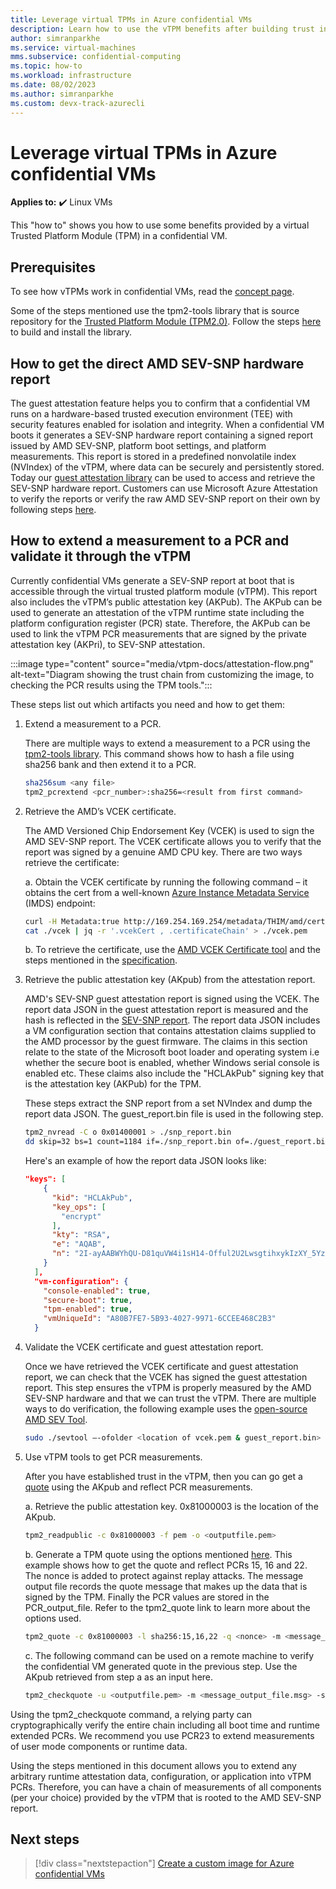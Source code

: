 ```yaml
---
title: Leverage virtual TPMs in Azure confidential VMs
description: Learn how to use the vTPM benefits after building trust in a confidential VM.
author: simranparkhe
ms.service: virtual-machines
mms.subservice: confidential-computing
ms.topic: how-to
ms.workload: infrastructure
ms.date: 08/02/2023
ms.author: simranparkhe
ms.custom: devx-track-azurecli
---
```


# Leverage virtual TPMs in Azure confidential VMs

**Applies to:** :heavy_check_mark: Linux VMs

This "how to" shows you how to use some benefits provided by a virtual Trusted Platform Module (TPM) in a confidential VM. 

## Prerequisites

To see how vTPMs work in confidential VMs, read the [concept page](virtual-tpms-in-azure-confidential-vm.md).

Some of the steps mentioned use the tpm2-tools library that is source repository for the [Trusted Platform Module (TPM2.0)](https://github.com/tpm2-software/tpm2-tools). Follow the steps [here](https://github.com/tpm2-software/tpm2-tss/blob/master/INSTALL.md) to build and install the library.

## How to get the direct AMD SEV-SNP hardware report

The guest attestation feature helps you to confirm that a confidential VM runs on a hardware-based trusted execution environment (TEE) with security features enabled for isolation and integrity. When a confidential VM boots it generates a SEV-SNP hardware report containing a signed report issued by AMD SEV-SNP, platform boot settings, and platform measurements. This report is stored in a predefined nonvolatile index (NVIndex) of the vTPM, where data can be securely and persistently stored. Today our [guest attestation library](https://github.com/Azure/confidential-computing-cvm-guest-attestation) can be used to access and retrieve the SEV-SNP hardware report.  Customers can use Microsoft Azure Attestation to verify the reports or verify the raw AMD SEV-SNP report on their own by following steps [here](https://github.com/Azure/confidential-computing-cvm-guest-attestation/blob/main/cvm-guest-attestation.md#linux). 

## How to extend a measurement to a PCR and validate it through the vTPM

Currently confidential VMs generate a SEV-SNP report at boot that is accessible through the virtual trusted platform module (vTPM). This report also includes the vTPM’s public attestation key (AKPub). The AKPub can be used to generate an attestation of the vTPM runtime state including the platform configuration register (PCR) state. Therefore, the AKPub can be used to link the vTPM PCR measurements that are signed by the private attestation key (AKPri), to SEV-SNP attestation.

:::image type="content" source="media/vtpm-docs/attestation-flow.png" alt-text="Diagram showing the trust chain from customizing the image, to checking the PCR results using the TPM tools.":::

These steps list out which artifacts you need and how to get them:

1. Extend a measurement to a PCR.

    There are multiple ways to extend a measurement to a PCR using the [tpm2-tools library](https://github.com/tpm2-software/tpm2-tools).
	This command shows how to hash a file using sha256 bank and then extend it to a PCR.
    ```bash
    sha256sum <any file>
    tpm2_pcrextend <pcr_number>:sha256=<result from first command>
    ```
2. Retrieve the AMD’s VCEK certificate. 

    The AMD Versioned Chip Endorsement Key (VCEK) is used to sign the AMD SEV-SNP report. The VCEK certificate allows you to verify that the report was signed by a genuine AMD CPU key. There are two ways retrieve the certificate:

    a.	Obtain the VCEK certificate by running the following command – it obtains the cert from a well-known [Azure Instance Metadata Service](/azure/virtual-machines/instance-metadata-service) (IMDS) endpoint: 
    ```bash
    curl -H Metadata:true http://169.254.169.254/metadata/THIM/amd/certification > vcek
    cat ./vcek | jq -r '.vcekCert , .certificateChain' > ./vcek.pem
    ```
    b.	To retrieve the certificate, use the [AMD VCEK Certificate tool](https://kdsintf.amd.com/vcek/) and the steps mentioned in the [specification](https://www.amd.com/system/files/TechDocs/57230.pdf).

3. Retrieve the public attestation key (AKpub) from the attestation report.

   AMD's SEV-SNP guest attestation report is signed using the VCEK. The report data JSON in the guest attestation report is measured and the hash is reflected in the [SEV-SNP report](https://www.amd.com/system/files/TechDocs/56860.pdf). The report data JSON includes a VM configuration section that contains attestation claims supplied to the AMD processor by the guest firmware. The claims in this section relate to the state of the Microsoft boot loader and operating system i.e whether the secure boot is enabled, whether Windows serial console is enabled etc. These claims also include the "HCLAkPub" signing key that is the attestation key (AKPub) for the TPM.

    These steps extract the SNP report from a set NVIndex and dump the report data JSON. The guest_report.bin file is used in the following step. 

     ```bash
    tpm2_nvread -C o 0x01400001 > ./snp_report.bin
    dd skip=32 bs=1 count=1184 if=./snp_report.bin of=./guest_report.bin
    ```
    Here's an example of how the report data JSON looks like:

    ```JSON
    "keys": [
        {
          "kid": "HCLAkPub",
          "key_ops": [
            "encrypt"
          ],
          "kty": "RSA",
          "e": "AQAB",
          "n": "2I-ayAABWYhQU-D81quVW4i1sH14-Offul2U2LwsgtihxykIzXY_5YzQAY4e56GMZSpm5r6telRr5rnFJa8iklzol7ecYZEX1nc1WK51a68E2kZNyomFVSIlDPJCn14NpRoxuipIfhe16zWVYZ8dpYbpelyzHZZpskdBLnUKldffUYliWSXLBpjPb89VV0FYxKPi_bSGviBXWOiRtcITRcXfpjlfD3DgZqlK4gj11RChqaEYG_GAPlxceu5h1pusgLuPEULWzvkKuGw7j8ZrxdYEUNB-uHU0nxuQvYxtksPs3zX6ELcV2GjwJupzYUUAu95OQUGI-soDWKvIXM4epw"
        }
      ],
      "vm-configuration": {
        "console-enabled": true,
        "secure-boot": true,
        "tpm-enabled": true,
        "vmUniqueId": "A80B7FE7-5B93-4027-9971-6CCEE468C2B3"
      }
    ```
4. Validate the VCEK certificate and guest attestation report. 

    Once we have retrieved the VCEK certificate and guest attestation report, we can check that the VCEK has signed the guest attestation report. This step ensures the vTPM is properly measured by the AMD SEV-SNP hardware and that we can trust the vTPM.  There are multiple ways to do verification, the following example uses the [open-source AMD SEV Tool](https://github.com/AMDESE/sev-tool).

    ```bash
    sudo ./sevtool –-ofolder <location of vcek.pem & guest_report.bin> --validate_guest_report
    ```
5. Use vTPM tools to get PCR measurements.

    After you have established trust in the vTPM, then you can go get a [quote](https://tpm2-tools.readthedocs.io/en/latest/man/tpm2_quote.1/) using the AKpub and reflect PCR measurements.

    a. Retrieve the public attestation key. 0x81000003 is the location of the AKpub.
    ```bash
	tpm2_readpublic -c 0x81000003 -f pem -o <outputfile.pem>
    ```
    b. Generate a TPM quote using the options mentioned [here](https://tpm2-tools.readthedocs.io/en/latest/man/tpm2_quote.1/#options). This example shows how to get the quote and reflect PCRs 15, 16 and 22. The nonce is added to protect against replay attacks. The message output file records the quote message that makes up the data that is signed by the TPM. Finally the PCR values are stored in the PCR_output_file. Refer to the tpm2_quote link to learn more about the options used.
    ```bash
    tpm2_quote -c 0x81000003 -l sha256:15,16,22 -q <nonce> -m <message_output_file.msg> -s <signature_output_file.sig> -o <PCR_output_file.pcrs> -g sha256  
    ```
    c. The following command can be used on a remote machine to verify the confidential VM generated quote in the previous step. Use the AKpub retrieved from step a as an input here. 
    ```bash
    tpm2_checkquote -u <outputfile.pem> -m <message_output_file.msg> -s <signature_output_file.sig> -f <PCR_output_file.pcrs> -g sha256 -q <nonce>
    ```

Using the tpm2_checkquote command, a relying party can cryptographically verify the entire chain including all boot time and runtime extended PCRs. We recommend you use PCR23 to extend measurements of user mode components or runtime data.

Using the steps mentioned in this document allows you to extend any arbitrary runtime attestation data, configuration, or application into vTPM PCRs. Therefore, you can have a chain of measurements of all components (per your choice) provided by the vTPM that is rooted to the AMD SEV-SNP report.

## Next steps

> [!div class="nextstepaction"]
> [Create a custom image for Azure confidential VMs](how-to-create-custom-image-confidential-vm.md)
